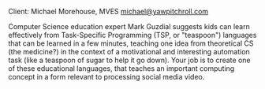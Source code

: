 Client: Michael Morehouse, MVES <michael@yawpitchroll.com>

Computer Science education expert Mark Guzdial suggests kids can learn
effectively from Task-Specific Programming (TSP, or "teaspoon")
languages that can be learned in a few minutes, teaching one idea from
theoretical CS (the medicine?) in the context of a motivational and
interesting automation task (like a teaspoon of sugar to help it go
down). Your job is to create one of these educational languages, that
teaches an important computing concept in a form relevant to processing
social media video.